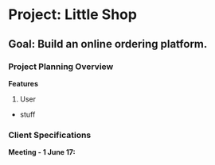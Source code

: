 # Project: Little Shop

## Goal: Build an online ordering platform.

### Project Planning Overview

**Features**
1. User
  * stuff

### Client Specifications

**Meeting - 1 June 17:**
